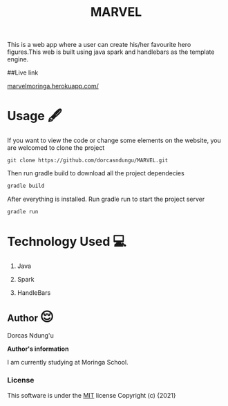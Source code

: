 <div style="text-align: center; ">
        <div>
            <h1>MARVEL</h1>
        </div>
        
</div>
<br>


This is a web app where a user can create his/her favourite hero figures.This web is built using
java spark and handlebars as the template engine.

##Live link

[ marvelmoringa.herokuapp.com/](marvelmoringa.herokuapp.com/) 
# Usage <span style='font-size:30px;'>🖋</span> 
If you want to view the code or change some elements on the website, you are welcomed to clone the project

```git
git clone https://github.com/dorcasndungu/MARVEL.git

```

Then run gradle  build to download all the project dependecies
```java
gradle build

```

After everything is installed. Run gradle run to start the project server

```java
gradle run
```


# Technology Used <span style='font-size:30px;'>&#128187;</span> 

1. Java

2. Spark

3. HandleBars


## Author <span style='font-size:30px;'>&#128524;</span> 

Dorcas Ndung'u

**Author's information**

I am currently studying at Moringa School.

### License
This software is under the [MIT](LICENSE) license
Copyright (c) {2021} 
